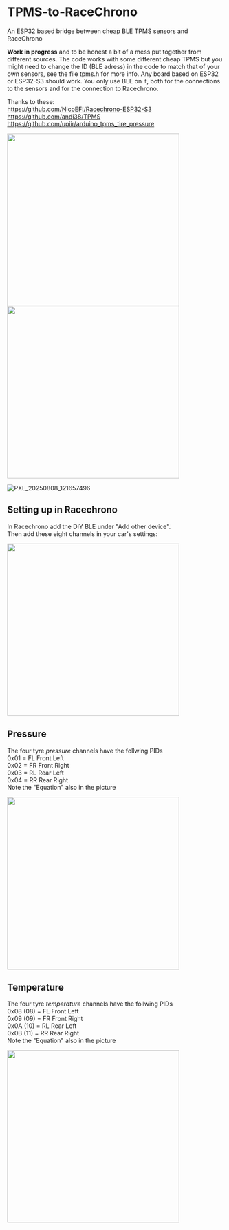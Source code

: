 # TPMS-to-RaceChrono
An ESP32 based bridge between cheap BLE TPMS sensors and RaceChrono

**Work in progress** and to be honest a bit of a mess put together from different sources. The code works with some different cheap TPMS but you might need to change the ID (BLE adress) in the code to match that of your own sensors, see the file tpms.h for more info. Any board based on ESP32 or ESP32-S3 should work. You only use BLE on it, both for the connections to the sensors and for the connection to Racechrono.


Thanks to these:  
https://github.com/NicoEFI/Racechrono-ESP32-S3  
https://github.com/andi38/TPMS  
https://github.com/upiir/arduino_tpms_tire_pressure  
  

<img width="400" src="https://github.com/user-attachments/assets/d188f58d-d76c-4e19-bc0c-c9e1b884d5b4" />  

<img width="400" src="https://github.com/user-attachments/assets/fcfa28c5-8430-4c20-b292-80c3b20232b8" />  
  
![PXL_20250808_121657496](https://github.com/user-attachments/assets/058de4e5-72ef-4998-9203-bde412110fdf)

## Setting up in Racechrono  
  
In Racechrono add the DIY BLE under "Add other device".   
Then add these eight channels in your car's settings:  
  
<img width="400" src="https://github.com/user-attachments/assets/73a66d05-20b3-4a0e-a827-9919c5fbdc06" />
  
## Pressure  
  
The four tyre *pressure* channels have the follwing PIDs  
0x01 = FL Front Left  
0x02 = FR Front Right  
0x03 = RL Rear Left  
0x04 = RR Rear Right  
Note the "Equation" also in the picture   
  
<img width="400" src="https://github.com/user-attachments/assets/825ac94f-d89e-4fb6-9f20-22d99df5e1cb" />
  
## Temperature  
  
The four tyre *temperature* channels have the follwing PIDs  
0x08 (08) = FL Front Left  
0x09 (09) = FR Front Right  
0x0A (10) = RL Rear Left  
0x0B (11) = RR Rear Right  
Note the "Equation" also in the picture    
  
<img width="400" src="https://github.com/user-attachments/assets/04dd2139-6c74-41ba-9762-cf8261e29d31" />
